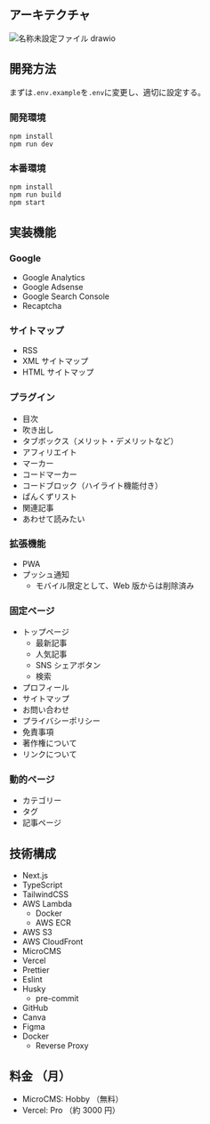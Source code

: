 <!-- ## ブログ運営の日課

### Google AdSense

- 不正なインプレッションが存在しないか、レポートを確認
  - GASで管理中
- ポリシーセンターで、ポリシー違反がないか確認
- 収益の確認

### Google Analytics

- 地域別に絞り込み、不正なインプレッションが存在しないか確認
  - GASで管理中
- 定期的にリアルタイムユーザーを確認

### Google Search Console

- 検索キーワード・流入の分析
- カバレッジエラーが存在しないか確認

## 記事出稿の手順

- 記事作成
- インデックスのリクエストを送信
  - サイトマップで短縮 -->

## アーキテクチャ

![名称未設定ファイル drawio](https://github.com/user-attachments/assets/303bfd82-020c-493a-8f1a-d8e635022457)

## 開発方法

まずは`.env.example`を`.env`に変更し、適切に設定する。

### 開発環境

```
npm install
npm run dev
```

### 本番環境

```
npm install
npm run build
npm start
```

## 実装機能

### Google

- Google Analytics
- Google Adsense
- Google Search Console
- Recaptcha

### サイトマップ

- RSS
- XML サイトマップ
- HTML サイトマップ

### プラグイン

- 目次
- 吹き出し
- タブボックス（メリット・デメリットなど）
- アフィリエイト
- マーカー
- コードマーカー
- コードブロック（ハイライト機能付き）
- ぱんくずリスト
- 関連記事
- あわせて読みたい

### 拡張機能

- PWA
- プッシュ通知
  - モバイル限定として、Web 版からは削除済み

### 固定ページ

- トップページ
  - 最新記事
  - 人気記事
  - SNS シェアボタン
  - 検索
- プロフィール
- サイトマップ
- お問い合わせ
- プライバシーポリシー
- 免責事項
- 著作権について
- リンクについて

### 動的ページ

- カテゴリー
- タグ
- 記事ページ

## 技術構成

- Next.js
- TypeScript
- TailwindCSS
- AWS Lambda
  - Docker
  - AWS ECR
- AWS S3
- AWS CloudFront
- MicroCMS
- Vercel
- Prettier
- Eslint
- Husky
  - pre-commit
- GitHub
- Canva
- Figma
- Docker
  - Reverse Proxy

## 料金 （月）

- MicroCMS: Hobby （無料）
- Vercel: Pro （約 3000 円）
<!--

## 今後実装したい機能・課題

### 課題

- 広告表示の関係で`Link`ではなく`window.location.href`を使用しているが、パフォーマンスが悪いので`Link`に変更したい。（Next.js の魅力を最大限に引き出す。）
  - 結論、a タグで良い。（未実装）
- Google AdSense を導入してから、全体的にパフォーマンスが落ちている。（ PageSpeedInsight ）
  - 許容範囲ではある。

### 機能

- コードタグにコピーボタンの実装 -->
